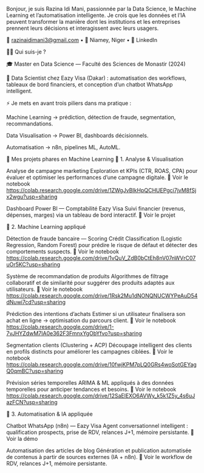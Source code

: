 Bonjour, je suis Razina Idi Mani, passionnée par la Data Science, le Machine Learning et l’automatisation intelligente.
Je crois que les données et l’IA peuvent transformer la manière dont les institutions et les entreprises prennent leurs décisions et interagissent avec leurs usagers.

📧 razinaidimani3@gmail.com
 • 📍 Niamey, Niger • 🔗 LinkedIn

🧑‍💻 Qui suis-je ?

🎓 Master en Data Science — Faculté des Sciences de Monastir (2024)

💼 Data Scientist chez Eazy Visa (Dakar) : automatisation des workflows, tableaux de bord financiers, et conception d’un chatbot WhatsApp intelligent.

⚡ Je mets en avant trois piliers dans ma pratique :

Machine Learning → prédiction, détection de fraude, segmentation, recommandations.

Data Visualisation → Power BI, dashboards décisionnels.

Automatisation → n8n, pipelines ML, AutoML.

📂 Mes projets phares en Machine Learning
🔹 1. Analyse & Visualisation

Analyse de campagne marketing 
Exploration et KPIs (CTR, ROAS, CPA) pour évaluer et optimiser les performances d’une campagne digitale.
🔗 Voir le notebook https://colab.research.google.com/drive/1ZWgJvBIkHpQCHUEPgci7jvM8fSjx2wgu?usp=sharing

Dashboard Power BI — Comptabilité Eazy Visa
Suivi financier (revenus, dépenses, marges) via un tableau de bord interactif.
🔗 Voir le projet

🔹 2. Machine Learning appliqué

Détection de fraude bancaire — Scoring Crédit 
Classification (Logistic Regression, Random Forest) pour prédire le risque de défaut et détecter des comportements suspects.
🔗 Voir le notebook  https://colab.research.google.com/drive/1vQuV_ZdB0bCtEh8nV07nWVrC07uOr5KC?usp=sharing

Système de recommandation de produits
Algorithmes de filtrage collaboratif et de similarité pour suggérer des produits adaptés aux utilisateurs.
🔗 Voir le notebook https://colab.research.google.com/drive/1Rsk2Mu1dNONQNUCWYPeAuD54dNuwi7cd?usp=sharing

Prédiction des intentions d’achats 
Estimer si un utilisateur finalisera son achat en ligne → optimisation du parcours client.
🔗 Voir le notebook https://colab.research.google.com/drive/1-7vJHYZdwM7IA0e362F3FmnxYgObYfvo?usp=sharing

Segmentation clients (Clustering + ACP) 
Découpage intelligent des clients en profils distincts pour améliorer les campagnes ciblées.
🔗 Voir le notebook https://colab.research.google.com/drive/10fwjKPM7pLQ0GRs4woSotGEYagQ0qmBC?usp=sharing

Prévision séries temporelles 
ARIMA & ML appliqués à des données temporelles pour anticiper tendances et besoins.
🔗 Voir le notebook  https://colab.research.google.com/drive/12SaElEXO6AVWy_k5k1Z5y_4s6uJazFCN?usp=sharing

🔹 3. Automatisation & IA appliquée

Chatbot WhatsApp (n8n) — Eazy Visa
Agent conversationnel intelligent : qualification prospects, prise de RDV, relances J+1, mémoire persistante.
🔗 Voir la démo

Automatisation des articles de blog
Génération et publication automatisée de contenus à partir de sources externes (IA + n8n).
🔗 Voir le workflow de RDV, relances J+1, mémoire persistante.
